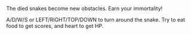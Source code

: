 The died snakes become new obstacles. Earn your immortality!

A/D/W/S or LEFT/RIGHT/TOP/DOWN to turn around the snake.
Try to eat food to get scores, and heart to get HP.